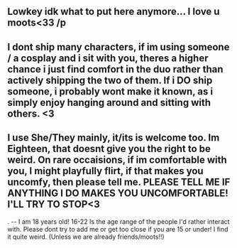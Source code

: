 Lowkey idk what to put here anymore... I love u moots<33 /p
--
I dont ship many characters, if im using someone / a cosplay and i sit with you, theres a higher chance i just find comfort in the duo rather than actively shipping the two of them. If i DO ship someone, i probably wont make it known, as i simply enjoy hanging around and sitting with others. <3
--
I use She/They mainly, it/its is welcome too. Im Eighteen, that doesnt give you the right to be weird. On rare occaisions, if im comfortable with you, I might playfully flirt, if that makes you uncomfy, then please tell me. PLEASE TELL ME IF ANYTHING I DO MAKES YOU UNCOMFORTABLE! I'LL TRY TO STOP<3 
--
. -- I am 18 years old! 16-22 Is the age range of the people I'd rather interact with. Please dont try to add me or get too close if you are 15 or under! I find it quite weird. (Unless we are already friends/moots!!) 
